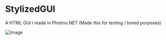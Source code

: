 # StylizedGUI
A HTML GUI I made in Photino.NET (Made this for testing / bored purposes)

![image](https://github.com/user-attachments/assets/a158685f-8453-4c3b-b94d-ce826b2936e7)
